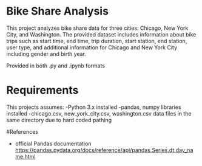 # Bike Share Analysis

This project analyzes bike share data for three cities: Chicago, New York City, and Washington. The provided dataset includes information about bike trips such as start time, end time, trip duration, start station, end station, user type, and additional information for Chicago and New York City including gender and birth year.

Provided in both .py and .ipynb formats

# Requirements

This projects assumes:
-Python 3.x installed
-pandas, numpy libraries installed
-chicago.csv, new_york_city.csv, washington.csv data files in the same directory due to hard coded pathing

#References

- official Pandas documentation
  https://pandas.pydata.org/docs/reference/api/pandas.Series.dt.day_name.html
